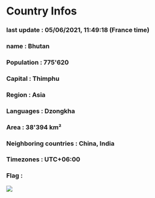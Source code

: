 # Country  Infos
### last update : 05/06/2021, 11:49:18 (France time)

### name : Bhutan
### Population : 775'620
### Capital : Thimphu
### Region : Asia
### Languages : Dzongkha
### Area : 38'394 km²
### Neighboring countries : China, India
### Timezones : UTC+06:00

### Flag :
![](https://restcountries.eu/data/btn.svg)